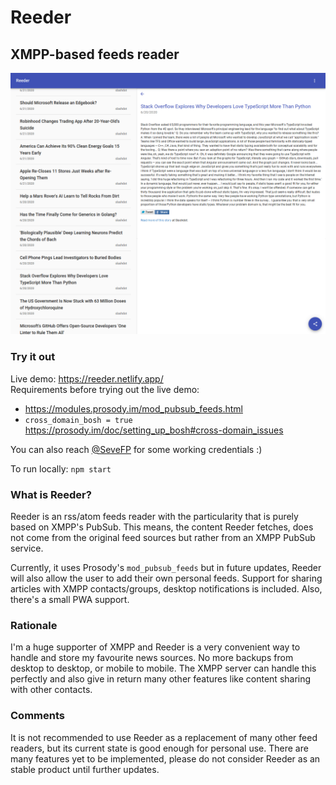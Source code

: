 # Reeder

## XMPP-based feeds reader

![reeder screenshot](reeder.png)

### Try it out

Live demo: https://reeder.netlify.app/  
Requirements before trying out the live demo:

- https://modules.prosody.im/mod_pubsub_feeds.html
- `cross_domain_bosh = true` https://prosody.im/doc/setting_up_bosh#cross-domain_issues

You can also reach [@SeveFP](https://github.com/SeveFP) for some working credentials :)

To run locally: `npm start`

### What is Reeder?

Reeder is an rss/atom feeds reader with the particularity that is purely based on XMPP's PubSub.
This means, the content Reeder fetches, does not come from the original feed sources but rather
from an XMPP PubSub service.

Currently, it uses Prosody's `mod_pubsub_feeds` but in future updates, Reeder will also allow
the user to add their own personal feeds.
Support for sharing articles with XMPP contacts/groups, desktop notifications is included.
Also, there's a small PWA support.

### Rationale

I'm a huge supporter of XMPP and Reeder is a very convenient way to handle and store
my favourite news sources. No more backups from desktop to desktop, or mobile to mobile.
The XMPP server can handle this perfectly and also give in return many other features like
content sharing with other contacts.

### Comments

It is not recommended to use Reeder as a replacement of many other feed readers,
but its current state is good enough for personal use.
There are many features yet to be implemented, please do not consider Reeder
as an stable product until further updates.
